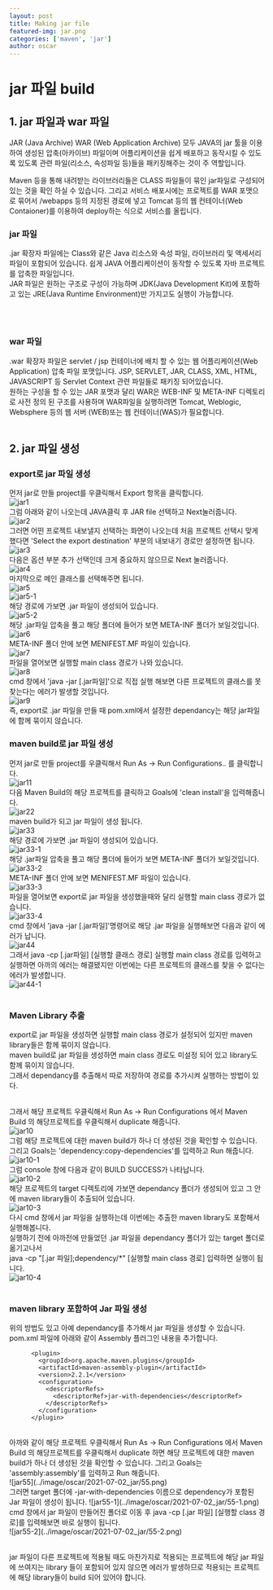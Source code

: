 ```yaml
---
layout: post
title: Making jar file
featured-img: jar.png
categories: ['maven', 'jar']
author: oscar
---
```


# jar 파일 build 

## 1. jar 파일과 war 파일
JAR (Java Archive) WAR (Web Application Archive) 모두 JAVA의 jar 툴을 이용하여 생성된 압축(아카이브) 파일이며 어플리케이션을 쉽게 배포하고 동작시킬 수 있도록 있도록 관련 파일(리소스, 속성파일 등)들을 패키징해주는 것이 주 역할입니다.
<br>

Maven 등을 통해 내려받는 라이브러리들은 CLASS 파일들이 묶인 jar파일로 구성되어 있는 것을 확인 하실 수 있습니다. 그리고 서비스 배포시에는 프로젝트를 WAR 포맷으로 묶어서 /webapps 등의 지정된 경로에 넣고 Tomcat 등의 웹 컨테이너(Web Contaioner)를 이용하여  deploy하는 식으로 서비스를 올립니다.
<br>

### jar 파일
.jar 확장자 파일에는 Class와 같은 Java 리소스와 속성 파일,  라이브러리 및 액세서리 파일이 포함되어 있습니다. 
쉽게 JAVA 어플리케이션이 동작할 수 있도록 자바 프로젝트를 압축한 파일입니다.<br>
JAR 파일은 원하는 구조로 구성이 가능하며 JDK(Java Development Kit)에 포함하고 있는 JRE(Java Runtime Environment)만 가지고도 실행이 가능합니다.

<br><br>

### war 파일
.war 확장자 파일은  servlet / jsp 컨테이너에 배치 할 수 있는 웹 어플리케이션(Web Application) 압축 파일 포맷입니다.  JSP,  SERVLET, JAR, CLASS, XML, HTML, JAVASCRIPT 등  Servlet Context 관련 파일들로 패키징 되어있습니다.
<br>
원하는 구성을 할 수 있는 JAR 포맷과 달리 WAR은 WEB-INF 및 META-INF 디렉토리로 사전 정의 된 구조를 사용하며 WAR파일을 실행하려면 Tomcat, Weblogic, Websphere 등의 웹 서버 (WEB)또는 웹 컨테이너(WAS)가 필요합니다.
<br><br>

## 2. jar 파일 생성

### export로 jar 파일 생성

먼저 jar로 만들 project를 우클릭해서 Export 항목을 클릭합니다.<br>
![jar1](../image/oscar/2021-07-02_jar/1.png)
<br>
그럼 아래와 같이 나오는데 JAVA클릭 후 JAR file 선택하고 Next눌러줍니다.<br>
![jar2](../image/oscar/2021-07-02_jar/2.png)
<br>
그러면 어떤 프로젝트 내보낼지 선택하는 화면이 나오는데 처음 프로젝트 선택시 맞게 했다면 'Select the export destination' 부분의 내보내기 경로만 설정하면 됩니다.
<br>
![jar3](../image/oscar/2021-07-02_jar/3.png)
<br>
다음은 옵션 부분 추가 선택인데 크게 중요하지 않으므로 Next 눌러줍니다.
<br>
![jar4](../image/oscar/2021-07-02_jar/4.png)
<br>
마지막으로 메인 클래스를 선택해주면 됩니다.
<br>
![jar5](../image/oscar/2021-07-02_jar/5.png)
<br>
![jar5-1](../image/oscar/2021-07-02_jar/5-1.png)
<br>
해당 경로에 가보면 .jar 파일이 생성되어 있습니다.
<br>
![jar5-2](../image/oscar/2021-07-02_jar/5-2.png)
<br>
해당 .jar파일 압축을 풀고 해당 폴더에 들어가 보면 META-INF 폴더가 보일것입니다.
<br>
![jar6](../image/oscar/2021-07-02_jar/6.png)
<br>
META-INF 폴더 안에 보면 MENIFEST.MF 파일이 있습니다.
<br>
![jar7](../image/oscar/2021-07-02_jar/7.png)
<br>
파일을 열어보면 실행할 main class 경로가 나와 있습니다.
<br>
![jar8](../image/oscar/2021-07-02_jar/8.png)
<br>
cmd 창에서 'java -jar [.jar파일]'으로 직접 실행 해보면 다른 프로젝트의 클래스를 못찾는다는 에러가 발생할 것입니다.
<br>
![jar9](../image/oscar/2021-07-02_jar/9.png)
<br>
즉, export로 .jar 파일을 만들 때 pom.xml에서 설정한 dependancy는 해당 jar파일에 함께 묶이지 않습니다.


### maven build로 jar 파일 생성 

먼저 jar로 만들 project를 우클릭해서 Run As -> Run Configurations.. 를 클릭합니다.
<br>
![jar11](../image/oscar/2021-07-02_jar/11.png)
<br>
다음 Maven Build의 해당 프로젝트를 클릭하고 Goals에 'clean install'을 입력해줍니다. 
<br>
![jar22](../image/oscar/2021-07-02_jar/22.png)
<br>
maven build가 되고 jar 파일이 생성 됩니다.
<br>
![jar33](../image/oscar/2021-07-02_jar/33.png)
<br>
해당 경로에 가보면 .jar 파일이 생성되어 있습니다.
<br>
![jar33-1](../image/oscar/2021-07-02_jar/33-1.png)
<br>
해당 .jar파일 압축을 풀고 해당 폴더에 들어가 보면 META-INF 폴더가 보일것입니다.
<br>
![jar33-2](../image/oscar/2021-07-02_jar/33-2.png)
 <br>
META-INF 폴더 안에 보면 MENIFEST.MF 파일이 있습니다.
<br>
![jar33-3](../image/oscar/2021-07-02_jar/33-3.png)
<br>
파일을 열어보면 export로 jar 파일을 생성했을때와 달리 실행할 main class 경로가 없습니다.
<br>
![jar33-4](../image/oscar/2021-07-02_jar/33-4.png)
<br>
cmd 창에서 'java -jar [.jar파일]'명령어로 해당 .jar 파일을 실행해보면 다음과 같이 에러가 납니다.
<br>
![jar44](../image/oscar/2021-07-02_jar/44.png)
<br>
그래서 java -cp [.jar파일] [실행할 클래스 경로] 실행할 main class 경로를 입력하고 실행하면 아까의 에러는 해결됐지만 이번에는 다른 프로젝트의 클래스를 찾을 수 없다는 에러가 발생합니다.
<br>
![jar44-1](../image/oscar/2021-07-02_jar/44-1.png)
<br><br>

### Maven Library 추출

export로 jar 파일을 생성하면 실행할 main class 경로가 설정되어 있지만 maven library들은 함께 묶이지 않습니다.
<br>
maven build로 jar 파일을 생성하면 main class 경로도 미설정 되어 있고 library도 함께 묶이지 않습니다. 
<br>
그래서 dependancy를 추출해서 따로 저장하여 경로를 추가시켜 실행하는 방법이 있다.
<br><br>

그래서 해당 프로젝트 우클릭해서 Run As -> Run Configurations 에서 Maven Build 의 해당프로젝트를 우클릭해서 duplicate 해줍니다.
<br>
![jar10](../image/oscar/2021-07-02_jar/10.png)
<br>
그럼 해당 프로젝트에 대한 maven build가 하나 더 생성된 것을 확인할 수 있습니다. 그리고 Goals는 'dependency:copy-dependencies'를 입력하고 Run 해줍니다.
<br>
![jar10-1](../image/oscar/2021-07-02_jar/10-1.png)
<br>
그럼 console 창에 다음과 같이 BUILD SUCCESS가 나타납니다.
<br>
![jar10-2](../image/oscar/2021-07-02_jar/10-2.png)
<br>
해당 프로젝트의 target 디렉토리에 가보면 dependancy 폴더가 생성되어 있고 그 안에 maven library들이 추출되어 있습니다.
<br>
![jar10-3](../image/oscar/2021-07-02_jar/10-3.png)
<br>
다시 cmd 창에서 jar 파일을 실행하는데 이번에는 추출한 maven library도 포함해서 실행해봅니다.<br>
실행하기 전에 아까전에 만들었던 .jar 파일을 dependancy 폴더가 있는 target 폴더로 옮기고나서<br>
java -cp "[.jar 파일];dependency/*" [실행할 main class 경로] 입력하면 실행이 됩니다.
<br>
![jar10-4](../image/oscar/2021-07-02_jar/10-4.png)
<br><br>

### maven library 포함하여 Jar 파일 생성

위의 방법도 있고 아예 dependancy를 추가해서 jar 파일을 생성할 수 있습니다.
<br>
pom.xml 파일에 아래와 같이 Assembly 플러그인 내용을 추가합니다.

```
      <plugin>
        <groupId>org.apache.maven.plugins</groupId>
        <artifactId>maven-assembly-plugin</artifactId>
        <version>2.2.1</version>
        <configuration>
          <descriptorRefs>
            <descriptorRef>jar-with-dependencies</descriptorRef>
          </descriptorRefs>
        </configuration>
      </plugin>
```
<br>
아까와 같이 해당 프로젝트 우클릭해서 Run As -> Run Configurations 에서 Maven Build 의 해당프로젝트를 우클릭해서 duplicate 하면 해당 프로젝트에 대한 maven build가 하나 더 생성된 것을 확인할 수 있습니다. 그리고 Goals는 'assembly:assembly'를 입력하고 Run 해줍니다.
<br>
![jar55](../image/oscar/2021-07-02_jar/55.png)
<br>
그러면 target 폴더에 -jar-with-dependencies 이름으로 dependency가 포함된 Jar 파일이 생성이 됩니다.
![jar55-1](../image/oscar/2021-07-02_jar/55-1.png)
<br>
cmd 창에서 jar 파일이 만들어진 폴더로 이동 후 java -cp [.jar 파일] [실행할 class 경로]를 입력해보면 바로 실행이 됩니다.
<br>
![jar55-2](../image/oscar/2021-07-02_jar/55-2.png)
<br><br>

jar 파일이 다른 프로젝트에 적용될 때도 마찬가지로 적용되는 프로젝트에 해당 jar 파일에 쓰여지는 library 들이 포함되어 있지 않으면 에러가 발생하므로 적용되는 프로젝트에 해당 library들이 build 되어 있어야 합니다.






